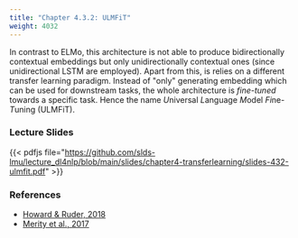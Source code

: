 ```yaml
---
title: "Chapter 4.3.2: ULMFiT"
weight: 4032
---
```

In contrast to ELMo, this architecture is not able to produce bidirectionally contextual embeddings but only unidirectionally contextual ones (since unidirectional LSTM are employed). Apart from this, is relies on a different transfer learning paradigm. Instead of "only" generating embedding which can be used for downstream tasks, the whole architecture is _fine-tuned_ towards a specific task. Hence the name *U*niversal *L*anguage *M*odel *Fi*ne-*T*uning (ULMFiT).

<!--more-->

<!--
### Lecture video
{{< video id="TfrSKiOecWI" >}}
-->

### Lecture Slides
{{< pdfjs file="https://github.com/slds-lmu/lecture_dl4nlp/blob/main/slides/chapter4-transferlearning/slides-432-ulmfit.pdf" >}}

### References 

- [Howard \& Ruder, 2018](https://arxiv.org/pdf/1801.06146.pdf)
- [Merity et al., 2017](https://arxiv.org/pdf/1708.02182.pdf)
